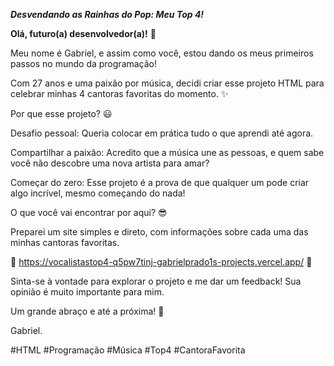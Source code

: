 
***Desvendando as Rainhas do Pop: Meu Top 4!***

**Olá, futuro(a) desenvolvedor(a)!** :cowboy_hat_face:

Meu nome é Gabriel, e assim como você, estou dando os meus primeiros passos no mundo da programação!

Com 27 anos e uma paixão por música, decidi criar esse projeto HTML para celebrar minhas 4 cantoras favoritas do momento. ✨

Por que esse projeto? :smiley:

Desafio pessoal: Queria colocar em prática tudo o que aprendi até agora.

Compartilhar a paixão: Acredito que a música une as pessoas, e quem sabe você não descobre uma nova artista para amar?

Começar do zero: Esse projeto é a prova de que qualquer um pode criar algo incrível, mesmo começando do nada!

O que você vai encontrar por aqui? :sunglasses:

Preparei um site simples e direto, com informações sobre cada uma das minhas cantoras favoritas.

:love_letter: https://vocalistastop4-q5pw7tinj-gabrielprado1s-projects.vercel.app/ :love_letter:

Sinta-se à vontade para explorar o projeto e me dar um feedback! Sua opinião é muito importante para mim.

Um grande abraço e até a próxima! :sparkling_heart:

Gabriel.

#HTML #Programação #Música #Top4 #CantoraFavorita
